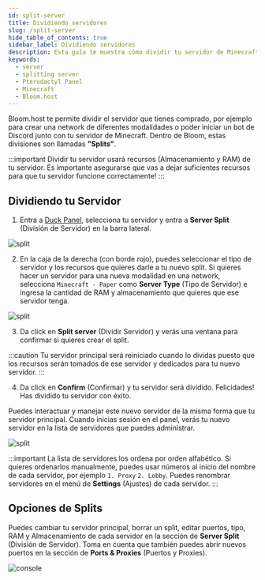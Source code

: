 ```yaml
---
id: split-server
title: Dividiendo servidores
slug: /split-server
hide_table_of_contents: true
sidebar_label: Dividiendo servidores
description: Esta guía te muestra cómo dividir tu servidor de Minecraft.
keywords:
  - server
  - splitting server
  - Pterodactyl Panel
  - Minecraft
  - Bloom.host
---
```


Bloom.host te permite dividir el servidor que tienes comprado, por ejemplo para crear una network de diferentes modalidades
o poder iniciar un bot de Discord junto con tu servidor de Minecraft. Dentro de Bloom, estas divisiones son llamadas **"Splits"**.

:::important
Dividir tu servidor usará recursos (Almacenamiento y RAM) de tu servidor.
Es importante asegurarse que vas a dejar suficientes recursos para que tu servidor funcione correctamente!
:::

## Dividiendo tu Servidor

1. Entra a [Duck Panel](https://mc.bloom.host/), selecciona tu servidor y entra a **Server Split** (División de Servidor)
en la barra lateral.

![split](/imgs/using_the_panel/split_server/1.png)

2. En la caja de la derecha (con borde rojo), puedes seleccionar el tipo de servidor y los recursos que quieres
darle a tu nuevo split. Si quieres hacer un servidor para una nueva modalidad en una network, selecciona `Minecraft - Paper`
como **Server Type** (Tipo de Servidor) e ingresa la cantidad de RAM y almacenamiento que quieres que ese servidor tenga.

![split](/imgs/using_the_panel/split_server/2.png)

3. Da click en **Split server** (Dividir Servidor) y verás una ventana para confirmar si quieres crear el split.

:::caution
Tu servidor principal será reiniciado cuando lo dividas puesto que los recursos serán tomados de ese servidor y dedicados
para tu nuevo servidor.
:::

4. Da click en **Confirm** (Confirmar) y tu servidor será dividido. Felicidades! Has dividido tu servidor con éxito.

Puedes interactuar y manejar este nuevo servidor de la misma forma que tu servidor principal. Cuando inicias sesión en
el panel, verás tu nuevo servidor en la lista de servidores que puedes administrar.

![split](/imgs/using_the_panel/split_server/3.png)

:::important
La lista de servidores los ordena por orden alfabético. Si quieres ordenarlos manualmente, puedes usar números al inicio
del nombre de cada servidor, por ejemplo `1. Proxy` `2. Lobby`. Puedes renombrar servidores en el menú de **Settings** (Ajustes)
de cada servidor.
:::

## Opciones de Splits

Puedes cambiar tu servidor principal, borrar un split, editar puertos, tipo, RAM y Almacenamiento de cada servidor en la
sección de **Server Split** (División de Servidor). Toma en cuenta que también puedes abrir nuevos puertos en la sección de
**Ports & Proxies** (Puertos y Proxies).

![console](/imgs/using_the_panel/split_server/4.png)
